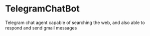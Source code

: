 # TelegramChatBot
Telegram chat agent capable of searching the web, and also able to respond and send gmail messages
